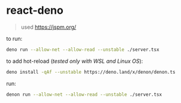 # react-deno

> used https://jspm.org/

to run:
```bash
deno run --allow-net --allow-read --unstable ./server.tsx
```

to add hot-reload (*tested only with WSL and Linux OS*):
```bash
deno install -qAf --unstable https://deno.land/x/denon/denon.ts
```
run:
```bash
denon run --allow-net --allow-read --unstable ./server.tsx
```
